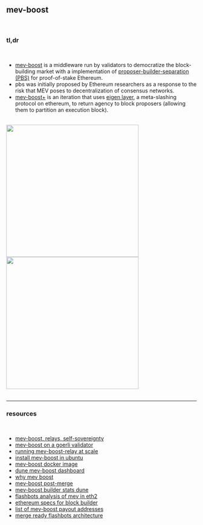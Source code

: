 ## mev-boost 

<br>

### tl,dr 

<br>

* [mev-boost](https://github.com/flashbots/mev-boost#installing) is a middleware run by validators to democratize the block-building market with a implementation of [proposer-builder-separation (PBS)](https://ethresear.ch/t/proposer-block-builder-separation-friendly-fee-market-designs/9725) for proof-of-stake Ethereum. 
* pbs was initially proposed by Ethereum researchers as a response to the risk that MEV poses to decentralization of consensus networks. 
* [mev-boost+](https://hackmd.io/@layr/SkBRqvdC5) is an iteration that uses [eigen layer](https://github.com/go-outside-labs/mev-toolkit/blob/main/MEV_and_trading/staking/EigenLayer.md), a meta-slashing protocol on ethereum, to return agency to block proposers (allowing them to partition an execution block).


<br>



<img width="350" src="https://user-images.githubusercontent.com/1130416/190929561-afe6918f-6f34-459e-9d2b-06902918d4d0.png">





<br>

<img width="350" src="https://user-images.githubusercontent.com/1130416/208611598-ed51d4e6-b51d-44c4-9d72-cf061aea3690.png">

<br>



<br>

---

### resources

<br>

* [mev-boost, relays, self-sovereignty](https://mirror.xyz/mevwaifu.eth/Xo_5rIpRQpFOC__kYfjLJVOFwlSZH2n8tUnHoXo6VyI)
* [mev-boost on a goerli validator](https://mirror.xyz/steinkirch.eth/Xo_5rIpRQpFOC__kYfjLJVOFwlSZH2n8tUnHoXo6VyI)
* [running mev-boost-relay at scale](https://www.notion.so/Running-mev-boost-relay-at-scale-4040ccd5186c425d9a860cbb29bbfe09)
* [install mev-boost in ubuntu](https://github.com/metanull-operator/eth2-ubuntu/blob/master/v2/mev-boost.md)
* [mev-boost docker image](https://hub.docker.com/r/flashbots/mev-boost)
* [dune mev-boost dashboard](https://dune.com/ChainsightAnalytics/mev-after-ethereum-merge)
* [why mev boost](https://writings.flashbots.net/writings/why-run-mevboost/)
* [mev-boost post-merge](https://ethresear.ch/t/mev-boost-merge-ready-flashbots-architecture/11177)
* [mev-boost builder stats dune](https://dune.com/ChainsightAnalytics/mev-after-ethereum-merge)
* [flashbots analysis of mev in eth2](https://github.com/flashbots/eth2-research/blob/main/notebooks/mev-in-eth2/eth2-mev-calc.ipynb)
* [ethereum specs for block builder](https://github.com/ethereum/builder-specs)
* [list of mev-boost payout addresses](https://gist.github.com/metachris/a4d10ff59cad5ffe3cf0f2c6e91fc0bc)
* [merge ready flashbots architecture](https://hackmd.io/@manifold/S1jRmGIPF)


